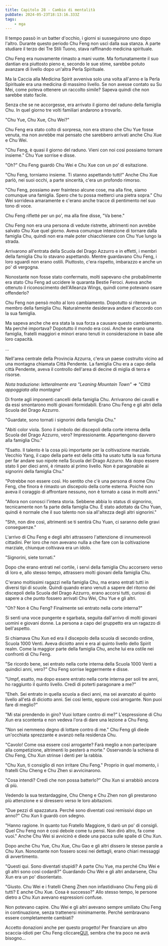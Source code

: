 ```yaml
---
title: Capitolo 28 - Cambio di mentalità
pubDate: 2024-05-23T18:13:16.333Z
tags:
    - mga
---
```



Il tempo passò in un batter d'occhio, i giorni si susseguirono uno dopo l'altro. Durante questo periodo Chu Feng non uscì dalla sua stanza. A parte studiare il terzo dei Tre Stili Tuono, stava raffinando medicina spirituale.


Chu Feng era nuovamente rimasto a mani vuote. Ma fortunatamente il suo dantian era piuttosto pieno e, secondo le sue stime, sarebbe potuto avanzare di livello dopo un'altra Perla Spirituale.


Ma la Caccia alla Medicina Spirit avveniva solo una volta all'anno e la Perla Spirituale era una medicina di massimo livello. Se non avesse contato su Su Mei, come poteva ottenere un raccolto simile? Sapeva quindi che non sarebbe stato facile.


Senza che se ne accorgesse, era arrivato il giorno del raduno della famiglia Chu. In quel giorno tre volti familiari andarono a trovarlo.


"Chu Yue, Chu Xue, Chu Wei?"


Chu Feng era stato colto di sorpresa, non era strano che Chu Yue fosse venuta, ma non avrebbe mai pensato che sarebbero arrivati anche Chu Xue e Chu Wei.


"Chu Feng, è quasi il giorno del raduno. Vieni con noi così possiamo tornare insieme." Chu Yue sorrise e disse.


"Oh?" Chu Feng guardò Chu Wei e Chu Xue con un po' di esitazione.


"Chu Feng, torniamo insieme. Ti stanno aspettando tutti!" Anche Chu Xue parlò, nei suoi occhi, a parte sincerità, c'era un profondo rimorso.


"Chu Feng, possiamo aver frainteso alcune cose, ma alla fine, siamo comunque una famiglia. Spero che tu possa metterci una pietra sopra." Chu Wei sorrideva amaramente e c'erano anche tracce di pentimento nel suo tono di voce.


Chu Feng rifletté per un po', ma alla fine disse, "Va bene."


Chu Feng non era una persona di vedute ristrette, altrimenti non avrebbe salvato Chu Xue quel giorno. Aveva comunque intenzione di tornare dalla famiglia Chu, quindi non era male poter chiacchierare con Chu Yue lungo la strada.


Arrivarono all'entrata della Scuola del Drago Azzurro e in effetti, i membri della famiglia Chu lo stavano aspettando. Mentre guardavano Chu Feng, i loro sguardi non erano ostili. Piuttosto, c'era rispetto, imbarazzo e anche un po' di vergogna.


Nonostante non fosse stato confermato, molti sapevano che probabilmente era stato Chu Feng ad uccidere le quaranta Bestie Feroci. Aveva anche ottenuto il riconoscimento dell'Alleanza Wings, quindi come potevano osare offenderlo?


Chu Feng non pensò molto al loro cambiamento. Dopotutto si riteneva un membro della famiglia Chu. Naturalmente desiderava andare d'accordo con la sua famiglia.


Ma sapeva anche che era stata la sua forza a causare questo cambiamento. Ma perché importava?
Dopotutto il mondo era così. Anche se erano una famiglia, fratelli maggiori e minori erano tenuti in considerazione in base alle loro capacità.


...


Nell'area centrale della Provincia Azzurra, c'era un paese costruito vicino ad una montagna chiamata Città Pendente. La famiglia Chu era a capo della città Pendente, aveva il controllo dell'area di decine di miglia di terra e risorse.


<em>Nota traduzione: letteralmente era "Leaning Mountain Town" => "Città appoggiata alla montagna"</em>


Di fronte agli imponenti cancelli della famiglia Chu. Arrivarono dei cavalli e da essi smontarono molti giovani formidabili. Erano Chu Feng e gli altri della Scuola del Drago Azzurro.


"Guardate, sono tornati i signorini della famiglia Chu."


"Abiti color viola. Sono il simbolo dei discepoli della corte interna della Scuola del Drago Azzurro, vero? Impressionante. Appartengono davvero alla famiglia Chu."


"Esatto. Il talento è la cosa più importante per la coltivazione marziale. Vecchio Yang, il capo della parte est della città ha usato tutta la sua fortuna per far andare suo nipote nella Scuola del Drago Azzurro. Ma dopo essere stato lì per dieci anni, è rimasto al primo livello. Non è paragonabile ai signorini della famiglia Chu."


"Potrebbe non essere così. Ho sentito che c'è una persona di nome Chu Feng, che finora è rimasto un discepolo della corte esterna. Poiché non aveva il coraggio di affrontare nessuno, non è tornato a casa in molti anni."


"Allora non conosci l'intera storia. Sebbene abbia lo status di signorino, tecnicamente non fa parte della famiglia Chu. È stato adottato da Chu Yuan, quindi è normale che il suo talento non sia all'altezza degli altri signorini."


"Shh, non dire così, altrimenti se ti sentirà Chu Yuan, ci saranno delle gravi conseguenze."


L'arrivo di Chu Feng e degli altri attrassero l'attenzione di innumerevoli cittadini. Per loro che non avevano nulla a che fare con la coltivazione marziale, chiunque coltivava era un idolo.


"Signorini, siete tornati."


Dopo che erano entrati nel cortile, i servi della famiglia Chu accorsero verso di loro e, allo stesso tempo, attrassero molti giovani della famiglia Chu.


C'erano moltissimi ragazzi nella famiglia Chu, ma erano entrati tutti in diversi tipi di scuole. Quindi quando erano venuti a sapere del ritorno dei discepoli della Scuola del Drago Azzurro, erano accorsi tutti, curiosi di sapere a che punto fossero arrivati Chu Wei, Chu Yue e gli altri.


"Oh? Non è Chu Feng? Finalmente sei entrato nella corte interna?"


Si sentì una voce pungente e sgarbata, seguita dall'arrivo di molti giovani uomini e giovani donne. La persona a capo del gruppetto era un ragazzo di bell'aspetto.


Si chiamava Chu Xun ed era il discepolo della scuola di secondo ordine, Scuola 1000 Venti. Aveva diciotto anni e era al quinto livello dello Spirit realm. Come la maggior parte della famiglia Chu, anche lui era ostile nei confronti di Chu Feng.


"Se ricordo bene, sei entrato nella corte interna della Scuola 1000 Venti a quindici anni, vero?"
Chu Feng sorrise leggermente e disse.


"Umpf, esatto, ma dopo essere entrato nella corte interna per soli tre anni, ho raggiunto il quinto livello. Credi di poterti paragonare a me?"


"Eheh. Sei entrato in quella scuola a dieci anni, ma sei avanzato al quinto livello all'età di diciotto anni. Sei così lento, eppure così arrogante. Non puoi fare di meglio?"


"Mi stai prendendo in giro? Vuoi lottare contro di me?" L'espressione di Chu Xun era scontenta e non vedeva l'ora di dare una lezione a Chu Feng.


"Non sei nemmeno degno di lottare contro di me." Chu Feng gli diede un'occhiata sprezzante e avanzò nella residenza Chu.


"Cavolo! Come osa essere così arrogante? Farà meglio a non partecipare alla competizione, altrimenti lo pesterò a morte." Osservando la schiena di Chu Feng, Chu Xun strinse i denti per la rabbia.


"Chu Xun, ti consiglio di non irritare Chu Feng." Proprio in quel momento, i fratelli Chu Cheng e Chu Zhen si avvicinarono.


"Cosa intendi? Credi che non possa batterlo?" Chu Xun si arrabbiò ancora di più.


Vedendo la sua testardaggine, Chu Cheng e Chu Zhen non gli prestarono più attenzione e si diressero verso le loro abitazioni.


"Due pezzi di spazzatura. Perché sono diventati così remissivi dopo un anno?" Chu Xun li guardò con sdegno.


"Hanno ragione. In quanto tuo Fratello Maggiore, ti darò un po' di consigli. Quel Chu Feng non è così debole come tu pensi. Non dirò altro, fa come vuoi." Anche Chu Wei si avvicinò e diede una pacca sulle spalle di Chu Xun.


Dopo anche Chu Yue, Chu Xue, Chu Gao e gli altri dissero le stesse parole a Chu Xun. Nonostante non fossero scesi nei dettagli, erano chiari messaggi di avvertimento.


"Questi qui. Sono diventati stupidi? A parte Chu Yue, ma perché Chu Wei e gli altri sono così codardi?" Guardando Chu Wei e gli altri andarsene, Chu Xun era un po' disorientato.


"Giusto. Chu Wei e i fratelli Cheng Zhen non infastidivano Chu Feng più di tutti? E anche Chu Xue. Cosa è successo?" Allo stesso tempo, le persone dietro a Chu Xun avevano espressioni confuse.


Non potevano capire. Chu Wei e gli altri avevano sempre umiliato Chu Feng in continuazione, senza trattenersi minimamente. Perché sembravano essere completamente cambiati?


Accetto donazioni anche per questo progetto!
Per finanziare un altro scaccia-idioti per Chu Feng cliccare<a href="http://novelleleggere.com/programmazione/">QUI</a>, sembra che tra poco ne avrà bisogno...





